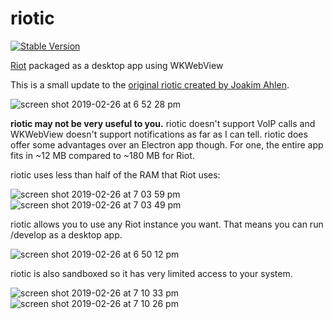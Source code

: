 # riotic
[![Stable Version](https://img.shields.io/badge/download-stable-green.svg)](https://github.com/aaronraimist/riotic/releases/latest)

[Riot](https://github.com/vector-im/riot-web) packaged as a desktop app using WKWebView

This is a small update to the [original riotic created by Joakim Ahlen](https://bitbucket.org/riotic/riotic).

![screen shot 2019-02-26 at 6 52 28 pm](https://user-images.githubusercontent.com/5855073/53457374-d123cb00-39f7-11e9-94ad-5d53384364b7.png)


**riotic may not be very useful to you.** riotic doesn't support VoIP calls and WKWebView doesn't support
notifications as far as I can tell. riotic does offer some advantages over an Electron app though. For one,
the entire app fits in ~12 MB compared to ~180 MB for Riot. 


riotic uses less than half of the RAM that Riot uses:

![screen shot 2019-02-26 at 7 03 59 pm](https://user-images.githubusercontent.com/5855073/53457846-5196fb80-39f9-11e9-930c-2feede66218b.png)
![screen shot 2019-02-26 at 7 03 49 pm](https://user-images.githubusercontent.com/5855073/53457847-5196fb80-39f9-11e9-93d9-c7bbe7e5d812.png)


riotic allows you to use any Riot instance you want. That means you can run /develop as a desktop app.

![screen shot 2019-02-26 at 6 50 12 pm](https://user-images.githubusercontent.com/5855073/53457376-d1bc6180-39f7-11e9-851f-13fa24cb29f1.png)


riotic is also sandboxed so it has very limited access to your system.

![screen shot 2019-02-26 at 7 10 33 pm](https://user-images.githubusercontent.com/5855073/53458083-4c867c00-39fa-11e9-9e35-e51307b9ace9.png)
![screen shot 2019-02-26 at 7 10 26 pm](https://user-images.githubusercontent.com/5855073/53458084-4c867c00-39fa-11e9-9d47-6f7deeac97f7.png)
